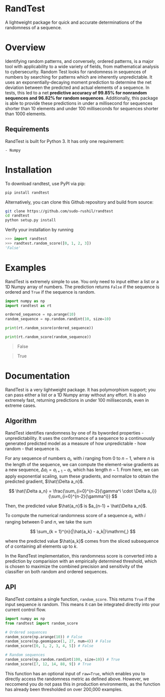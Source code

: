# RandTest

A lightweight package for quick and accurate determinations of the randomness of a sequence.

# Overview

Identifying random patterns, and conversely, ordered patterns, is a major tool with applicability to a wide variety of fields, from mathematical analysis to cybersecurity. Random Test looks for randomness in sequences of numbers by searching for patterns which are inherently unpredictable. It uses an exponentially-decaying moment prediction to determine the net deviation between the predicted and actual elements of a sequence. In tests, this led to a net **predictive accuracy of 99.85% for nonrandom sequences and 96.82% for random sequences**. Additionally, this package is able to provide these predictions in under a millisecond for sequences shorter than 10 elements and under 100 milliseconds for sequences shorter than 1000 elements.

## Requirements

RandTest is built for Python 3. It has only one requirement:

    - Numpy

# Installation

To download randtest, use PyPI via pip:

```sh
pip install randtest
```

Alternatively, you can clone this Github repository and build from source:

```sh
git clone https://github.com/sudo-rushil/randtest
cd randtest
python setup.py install
```

Verify your installation by running

```Python
>>> import randtest
>>> randtest.random_score([0, 1, 2, 3])
'False'
```

# Examples

RandTest is extremely simple to use. You only need to input either a list or a 1D Numpy array of numbers. The prediction returns `False` if the sequence is ordered and `True` if the sequence is random.

```Python
import numpy as np
import randtest as rt

ordered_sequence = np.arange(10)
random_sequence = np.random.randint(10, size=10)

print(rt.random_score(ordered_sequence))

print(rt.random_score(random_sequence))
```

> False

> True 

# Documentation

RandTest is a very lightweight package. It has polymorphism support; you can pass either a list or a 1D Numpy array without any effort. It is also extremely fast, returning predictions in under 100 milliseconds, even in extreme cases.

## Algorithm

RandTest identifies randomness by one of its byworded properties - unpredictability. It uses the conformance of a sequence to a continuously generated predicted model as a measure of how unpredictable - how random - that sequence is.

For any sequence of numbers $a_i$, with $i$ ranging from $0$ to $n-1$, where $n$ is the length of the sequence, we can compute the element-wise gradients as a new sequence, $\Delta a_i = a_{i+1} - a_i$, which has length $n-1$. 
From here, we can apply exponential scaling, sum these gradients, and normalize to obtain the predicted gradient, $\hat{\Delta a_n}$.

$$
\hat{\Delta a_n} = \frac{\sum_{i=0}^{n-2}{\gamma^i \cdot \Delta a_i}}{\sum_{i=0}^{n-2}{\gamma^i}}
$$

Then, the predicted value $\hat{a_n}$ is $a_{n-1} + \hat{\Delta a_n}$.

To compute the numerical randomness score of a sequence $a_i$, with $i$ ranging between $0$ and $n$, we take the sum

$$
\sum_{k = 1}^{n}{|\hat{a_k} - a_k|}\mathrm{,}
$$

where the predicted value $\hat{a_k}$ comes from the sliced subsequence of $a$ containing all elements up to $k$.

In the RandTest implementation, this randomness score is converted into a prediction by comparision with an empirically determined threshold, which is chosen to maximize the combined precision and sensitivity of the classifier on both random and ordered sequences.

## API

RandTest contains a single function, `random_score`. This returns `True` if the input sequence *is* random. This means it can be integrated directly into your current control flow.

```Python
import numpy as np
from randtest import random_score

# Ordered sequences
random_score(np.arange(10)) # False
random_score(np.geomspace(1, 27, num=4)) # False
random_score([0, 1, 2, 3, 4, 5]) # False

# Random sequences
random_score(np.random.randint(100, size=10)) # True
random_score([7, 12, 14, 88, 9]) # True
```

This function has an optional input of `raw=True`, which enables you to directly access the randomness metric as defined above. However, we reccomend you do not pass this in production environments, as the function has already been thresholded on over 200,000 examples.